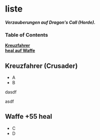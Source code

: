 # liste

***Verzauberungen auf Dragon's Call (Horde).***

### Table of Contents
**[Kreuzfahrer](#kreuzfahrer-crusader)**<br>
**[heal auf Waffe](#waffe-55-heal)**<br>

## Kreuzfahrer (Crusader)
  * A
  * B




dasdf




asdf

## Waffe +55 heal 
 * C
 * D
